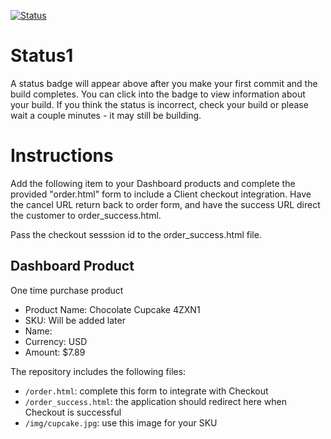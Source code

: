 [![Status](https://img.shields.io/badge/status-BUILDING%20COMMIT:%207f885889c18042c57585bfbb55d668e03dfe5dcb-yellow.svg)](https://github.com/raysaavedra-work/bakery_scaffold_ruavGrLbbcbYnqfu/commit/7f885889c18042c57585bfbb55d668e03dfe5dcb)


# Status1

A status badge will appear above after you make your first commit and the build completes. You can click into the badge to view information about your build. If you think the status is incorrect, check your build or please wait a couple minutes - it may still be building.

# Instructions

Add the following item to your Dashboard products and complete the provided "order.html" form to include a Client checkout integration. Have the cancel URL return back to order form, and have the success URL direct the customer to order_success.html.

Pass the checkout sesssion id to the order_success.html file.

## Dashboard Product
One time purchase product
* Product Name: Chocolate Cupcake 4ZXN1
* SKU: Will be added later
* Name: 
* Currency: USD
* Amount: $7.89

The repository includes the following files:
* `/order.html`: complete this form to integrate with Checkout
* `/order_success.html`: the application should redirect here when Checkout is successful
* `/img/cupcake.jpg`: use this image for your SKU
